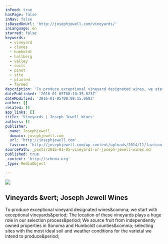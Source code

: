 ```yaml
---
inFeed: true
hasPage: false
inNav: false
isBasedOnUrl: 'http://josephjewell.com/vineyards/'
inLanguage: en
starred: false
keywords:
  - vineyard
  - clones
  - humboldt
  - hallberg
  - valley
  - soils
  - pinot
  - site
  - planted
  - farmed
description: 'To produce exceptional vineyard designated wines, we start with exceptional vineyards. The location of these vineyards plays a huge role in our selection process. We source fruit from independently owned properties in Sonoma and Humboldt counties, selecting sites with the most ideal soil and weather conditions for the varietal we intend to produce.'
datePublished: '2016-01-05T00:10:35.823Z'
dateModified: '2016-01-05T00:08:15.060Z'
author: []
related: []
app_links: []
title: 'Vineyards | Joseph Jewell Wines'
authors: []
publisher:
  name: Josephjewell
  domain: josephjewell.com
  url: 'http://josephjewell.com'
  favicon: 'http://josephjewell.com/wp-content/uploads/2014/11/favicon.ico'
sourcePath: _posts/2016-01-05-vineyards-or-joseph-jewell-wines.md
published: true
_context: 'http://schema.org'
_type: MediaObject

---
```

![](https://s3-us-west-2.amazonaws.com/the-grid-img/p/57bafcb9cb0cf89139554d904b0ac89ed7a7d802.jpg)

<article style=""><h1>Vineyards &amp;vert; Joseph Jewell Wines</h1><p>To produce exceptional vineyard designated wines&amp;comma; we start with exceptional vineyards&amp;period; The location of these vineyards plays a huge role in our selection process&amp;period; We source fruit from independently owned properties in Sonoma and Humboldt counties&amp;comma; selecting sites with the most ideal soil and weather conditions for the varietal we intend to produce&amp;period;</p></article>